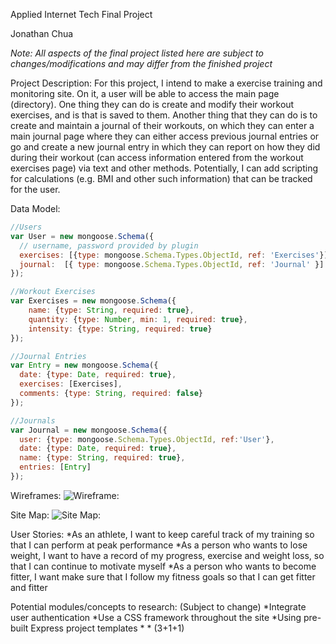 Applied Internet Tech Final Project


Jonathan Chua


*Note: All aspects of the final project listed here are subject to changes/modifications and may differ from the finished project*



Project Description:
	For this project, I intend to make a exercise training and monitoring site. On it, a user will be able to access the main page (directory). One thing they can do is create and modify their workout exercises, and is that is saved to them. Another thing that they can do is to create and maintain a journal of their workouts, on which they can enter a main journal page where they can either access previous journal entries or go and create a new journal entry in which they can report on how they did during their workout (can access information entered from the workout exercises page) via text and other methods. Potentially, I can add scripting for calculations (e.g. BMI and other such information) that can be tracked for the user.



Data Model:

```javascript
//Users
var User = new mongoose.Schema({
  // username, password provided by plugin
  exercises: [{type: mongoose.Schema.Types.ObjectId, ref: 'Exercises'}],
  journal:  [{ type: mongoose.Schema.Types.ObjectId, ref: 'Journal' }]
});

//Workout Exercises
var Exercises = new mongoose.Schema({
    name: {type: String, required: true},
    quantity: {type: Number, min: 1, required: true},
    intensity: {type: String, required: true}
});

//Journal Entries
var Entry = new mongoose.Schema({
  date: {type: Date, required: true},
  exercises: [Exercises],
  comments: {type: String, required: false}
});

//Journals
var Journal = new mongoose.Schema({
  user: {type: mongoose.Schema.Types.ObjectId, ref:'User'},
  date: {type: Date, required: true},
  name: {type: String, required: true},
  entries: [Entry]
});
```


Wireframes:
![Wireframe:](/img/wireframe.jpg?raw=true "Wireframe")


Site Map:
![Site Map:](/img/sitemap.jpg?raw=true "Site Map")


User Stories:
*As an athlete, I want to keep careful track of my training so that I can perform at peak performance
*As a person who wants to lose weight, I want to have a record of my progress, exercise and weight loss, so that I can continue to motivate myself
*As a person who wants to become fitter, I want make sure that I follow my fitness goals so that I can get fitter and fitter


Potential modules/concepts to research: (Subject to change)
*Integrate user authentication
*Use a CSS framework throughout the site
*Using pre-built Express project templates
*
*
(3+1+1)
